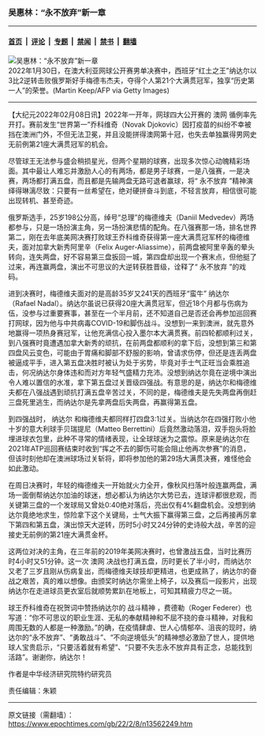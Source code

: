 ### 吴惠林：“永不放弃”新一章

---

#### [首页](../../../..?n13562249) &nbsp;|&nbsp; [评论](../../../../../epoch-comment?n13562249) &nbsp;|&nbsp; [专题](../../../../../epoch-special?n13562249) &nbsp;|&nbsp; [禁闻](../../../../../epoch-news?n13562249) &nbsp;|&nbsp; [禁书](../../../../../books?n13562249) &nbsp;|&nbsp; [翻墙](https://github.com/gfw-breaker/nogfw/blob/master/README.md?n13562249)


<div><img alt="吴惠林：“永不放弃”新一章" class="attachment-djy_600_400 size-djy_600_400 wp-post-image" src="https://i.epochtimes.com/assets/uploads/2022/02/id13562302-GettyImages-1238078299-.jpeg"/>
<div class="caption">
 2022年1月30日，在澳大利亚网球公开赛男单决赛中，西班牙“红土之王”纳达尔以3比2逆转击败俄罗斯好手梅德韦杰夫，夺得个人第21个大满贯冠军，独享“历史第一人”的荣誉。(Martin Keep/AFP via Getty Images)
</div></div><hr/><div class="post_content" id="artbody" itemprop="articleBody">
 <!-- article content begin -->
 <p>
  【大纪元2022年02月08日讯】2022年一开年，网球四大公开赛的
  <ok href="https://www.epochtimes.com/gb/tag/%E6%BE%B3%E7%BD%91.html">
   澳网
  </ok>
  循例率先开打。赛前发生“世界第一”乔科维奇（Novak Djokovic）因打疫苗的纠纷不幸被挡在澳洲门外，不但无法卫冕，并且没能拼得澳网第十冠，也失去单独赢得男网史无前例第21座大满贯冠军的机会。
 </p>
 <p>
  尽管球王无法参与盛会稍损星光，但两个星期的球赛，出现多次惊心动魄精彩场面。其中最让人难忘并激励人心的有两场，都是男子球赛，一是八强赛，一是决赛，两场都打满五盘，而且都是先输两盘无路可退者赢球，将“
  <ok href="https://www.epochtimes.com/gb/tag/%E6%B0%B8%E4%B8%8D%E6%94%BE%E5%BC%83.html">
   永不放弃
  </ok>
  ”精神演绎得琳漓尽致：只要有一丝希望在，绝对硬拼奋斗到底，不轻言放弃，相信很可能出现转机、甚至奇迹。
 </p>
 <p>
  俄罗斯选手，25岁198公分高，绰号“总理”的梅德维夫（Daniil Medvedev）两场都参与，只是一场扮演主角，另一场扮演悲情的配角。在八强赛那一场，排名世界第二，刚在去年底美网决赛打败球王乔科维奇获得第一座大满贯冠军杯的梅德维夫，面对加拿大新秀阿里辛（Felix Auger-Aliassime），前两盘被阿里辛轰的晕头转向，连失两盘，好不容易第三盘扳回一城，第四盘却出现一个赛末点，但他挺了过来，再连赢两盘，演出不可思议的大逆转获胜晋级，诠释了“
  <ok href="https://www.epochtimes.com/gb/tag/%E6%B0%B8%E4%B8%8D%E6%94%BE%E5%BC%83.html">
   永不放弃
  </ok>
  ”的戏码。
 </p>
 <p>
  进到决赛时，梅德维夫面对的是高龄35岁又241天的西班牙“蛮牛”
  <ok href="https://www.epochtimes.com/gb/tag/%E7%BA%B3%E8%BE%BE%E5%B0%94.html">
   纳达尔
  </ok>
  （Rafael Nadal）。纳达尔虽说已获得20座大满贯冠军，但近18个月都与伤病为伍，没参与过重要赛事，甚至在一个半月前，还不知道自己是否还会再参加巡回赛打网球，因为他与中共病毒COVID-19和脚伤战斗。没想到一来到澳洲，就先意外地赢得一项热身赛冠军，让他充满信心投入墨尔本大满贯赛。前四轮都顺利过关，到八强赛时竟遭遇加拿大新秀的顽抗，在前两盘都顺利的拿下后，没想到第三和第四盘风云变色，可能由于胃痛和脚部不舒服的影响，曾请求伤停，但还是连丢两盘被逼成平手，进入第五盘决胜时被认为处于劣势，毕竟对手士气正旺当会乘胜追击，何况纳达尔身体违和而对方年轻气盛精力充沛。没想到纳达尔竟在逆境中演出令人难以置信的水准，拿下第五盘过关晋级四强战。有意思的是，纳达尔和梅德维夫都在八强战遇到顽抗打满五盘辛苦过关，不同的是，梅德维夫是先失两盘再倒赶三盘死里逃生，而纳达尔是先拿两盘后失两盘，再赢得第五盘。
 </p>
 <p>
  到四强战时，
  <ok href="https://www.epochtimes.com/gb/tag/%E7%BA%B3%E8%BE%BE%E5%B0%94.html">
   纳达尔
  </ok>
  和梅德维夫都同样打四盘3:1过关。当纳达尔在四强打败小他十岁的意大利球手贝瑞提尼（Matteo Berrettini）后竟然激动落泪，双手抱头将脸埋进球衣包里，此种不寻常的情绪表现，让全球球迷为之震惊。原来是纳达尔在2021年ATP巡回赛结束时收到“挥之不去的脚伤可能会阻止他再次参赛”的消息，但该时刻他却在澳洲球场过关斩将，即将参加他的第29场大满贯决赛，难怪他会如此激动。
 </p>
 <p>
  在周日决赛时，年轻的梅德维夫一开始就火力全开，像秋风扫落叶般连赢两盘，满场一面倒帮纳达尔加油的球迷，想必都认为纳达尔大势已去，连球评都很悲观，而关键第三盘的一个发球局又曾处0:40绝对落后，亮出仅有4%翻盘机会。没想到纳达尔竟绝地求生，惊险拿下这个关键局，士气大振下赢得第三盘，之后再接再厉拿下第四和第五盘，演出惊天大逆转，历时5小时又24分钟的史诗般大战，辛苦的迎接史无前例的第21座大满贯金杯。
 </p>
 <p>
  这两位对决的主角，在三年前的2019年美网决赛时，也曾激战五盘，当时比赛历时4小时又51分钟。这一次
  <ok href="https://www.epochtimes.com/gb/tag/%E6%BE%B3%E7%BD%91.html">
   澳网
  </ok>
  决战也打满五盘，历时更长了半小时，而纳达尔又老了三岁且刚从伤病复出，而梅德维夫球技却更精进，也更成熟了，纳达尔的奋战之艰苦，真的难以想像。由颁奖时纳达尔需坐上椅子，以及赛后一段影片，出现纳达尔在走进球员更衣室后就顺势累趴在地板上，可知其精疲力尽之一斑。
 </p>
 <p>
  球王乔科维奇在祝贺词中赞扬纳达尔的
  <ok href="https://www.epochtimes.com/gb/tag/%E6%88%98%E6%96%97%E7%B2%BE%E7%A5%9E.html">
   战斗精神
  </ok>
  ，费德勒（Roger Federer）也写道：“你不可思议的职业生涯、无私的奉献精神和不屈不挠的奋斗精神，对我和周围无数的人都是一种激励。”的确，在疫情肆虐、世人心情郁卒、沮丧的现时，纳达尔的“永不放弃”、“勇敢战斗”、“不向逆境低头”的精神想必激励了世人，提供地球人宝贵启示，“只要活着就有希望”、“只要不失志永不放弃具有正念，总能找到活路”。谢谢你，纳达尔！
 </p>
 <p>
  作者是中华经济研究院特约研究员
 </p>
 <p>
  责任编辑：朱颖
 </p>
 <!-- article content end -->
 <div id="below_article_ad">
 </div>
</div>


---

原文链接（需翻墙）：https://www.epochtimes.com/gb/22/2/8/n13562249.htm